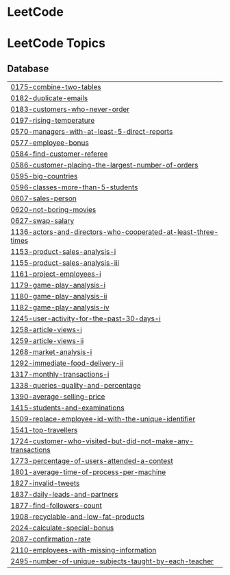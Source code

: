 # LeetCode

<!---LeetCode Topics Start-->
# LeetCode Topics
## Database
|  |
| ------- |
| [0175-combine-two-tables](https://github.com/drashtee-parmar/LeetCode/tree/master/0175-combine-two-tables) |
| [0182-duplicate-emails](https://github.com/drashtee-parmar/LeetCode/tree/master/0182-duplicate-emails) |
| [0183-customers-who-never-order](https://github.com/drashtee-parmar/LeetCode/tree/master/0183-customers-who-never-order) |
| [0197-rising-temperature](https://github.com/drashtee-parmar/LeetCode/tree/master/0197-rising-temperature) |
| [0570-managers-with-at-least-5-direct-reports](https://github.com/drashtee-parmar/LeetCode/tree/master/0570-managers-with-at-least-5-direct-reports) |
| [0577-employee-bonus](https://github.com/drashtee-parmar/LeetCode/tree/master/0577-employee-bonus) |
| [0584-find-customer-referee](https://github.com/drashtee-parmar/LeetCode/tree/master/0584-find-customer-referee) |
| [0586-customer-placing-the-largest-number-of-orders](https://github.com/drashtee-parmar/LeetCode/tree/master/0586-customer-placing-the-largest-number-of-orders) |
| [0595-big-countries](https://github.com/drashtee-parmar/LeetCode/tree/master/0595-big-countries) |
| [0596-classes-more-than-5-students](https://github.com/drashtee-parmar/LeetCode/tree/master/0596-classes-more-than-5-students) |
| [0607-sales-person](https://github.com/drashtee-parmar/LeetCode/tree/master/0607-sales-person) |
| [0620-not-boring-movies](https://github.com/drashtee-parmar/LeetCode/tree/master/0620-not-boring-movies) |
| [0627-swap-salary](https://github.com/drashtee-parmar/LeetCode/tree/master/0627-swap-salary) |
| [1136-actors-and-directors-who-cooperated-at-least-three-times](https://github.com/drashtee-parmar/LeetCode/tree/master/1136-actors-and-directors-who-cooperated-at-least-three-times) |
| [1153-product-sales-analysis-i](https://github.com/drashtee-parmar/LeetCode/tree/master/1153-product-sales-analysis-i) |
| [1155-product-sales-analysis-iii](https://github.com/drashtee-parmar/LeetCode/tree/master/1155-product-sales-analysis-iii) |
| [1161-project-employees-i](https://github.com/drashtee-parmar/LeetCode/tree/master/1161-project-employees-i) |
| [1179-game-play-analysis-i](https://github.com/drashtee-parmar/LeetCode/tree/master/1179-game-play-analysis-i) |
| [1180-game-play-analysis-ii](https://github.com/drashtee-parmar/LeetCode/tree/master/1180-game-play-analysis-ii) |
| [1182-game-play-analysis-iv](https://github.com/drashtee-parmar/LeetCode/tree/master/1182-game-play-analysis-iv) |
| [1245-user-activity-for-the-past-30-days-i](https://github.com/drashtee-parmar/LeetCode/tree/master/1245-user-activity-for-the-past-30-days-i) |
| [1258-article-views-i](https://github.com/drashtee-parmar/LeetCode/tree/master/1258-article-views-i) |
| [1259-article-views-ii](https://github.com/drashtee-parmar/LeetCode/tree/master/1259-article-views-ii) |
| [1268-market-analysis-i](https://github.com/drashtee-parmar/LeetCode/tree/master/1268-market-analysis-i) |
| [1292-immediate-food-delivery-ii](https://github.com/drashtee-parmar/LeetCode/tree/master/1292-immediate-food-delivery-ii) |
| [1317-monthly-transactions-i](https://github.com/drashtee-parmar/LeetCode/tree/master/1317-monthly-transactions-i) |
| [1338-queries-quality-and-percentage](https://github.com/drashtee-parmar/LeetCode/tree/master/1338-queries-quality-and-percentage) |
| [1390-average-selling-price](https://github.com/drashtee-parmar/LeetCode/tree/master/1390-average-selling-price) |
| [1415-students-and-examinations](https://github.com/drashtee-parmar/LeetCode/tree/master/1415-students-and-examinations) |
| [1509-replace-employee-id-with-the-unique-identifier](https://github.com/drashtee-parmar/LeetCode/tree/master/1509-replace-employee-id-with-the-unique-identifier) |
| [1541-top-travellers](https://github.com/drashtee-parmar/LeetCode/tree/master/1541-top-travellers) |
| [1724-customer-who-visited-but-did-not-make-any-transactions](https://github.com/drashtee-parmar/LeetCode/tree/master/1724-customer-who-visited-but-did-not-make-any-transactions) |
| [1773-percentage-of-users-attended-a-contest](https://github.com/drashtee-parmar/LeetCode/tree/master/1773-percentage-of-users-attended-a-contest) |
| [1801-average-time-of-process-per-machine](https://github.com/drashtee-parmar/LeetCode/tree/master/1801-average-time-of-process-per-machine) |
| [1827-invalid-tweets](https://github.com/drashtee-parmar/LeetCode/tree/master/1827-invalid-tweets) |
| [1837-daily-leads-and-partners](https://github.com/drashtee-parmar/LeetCode/tree/master/1837-daily-leads-and-partners) |
| [1877-find-followers-count](https://github.com/drashtee-parmar/LeetCode/tree/master/1877-find-followers-count) |
| [1908-recyclable-and-low-fat-products](https://github.com/drashtee-parmar/LeetCode/tree/master/1908-recyclable-and-low-fat-products) |
| [2024-calculate-special-bonus](https://github.com/drashtee-parmar/LeetCode/tree/master/2024-calculate-special-bonus) |
| [2087-confirmation-rate](https://github.com/drashtee-parmar/LeetCode/tree/master/2087-confirmation-rate) |
| [2110-employees-with-missing-information](https://github.com/drashtee-parmar/LeetCode/tree/master/2110-employees-with-missing-information) |
| [2495-number-of-unique-subjects-taught-by-each-teacher](https://github.com/drashtee-parmar/LeetCode/tree/master/2495-number-of-unique-subjects-taught-by-each-teacher) |
<!---LeetCode Topics End-->